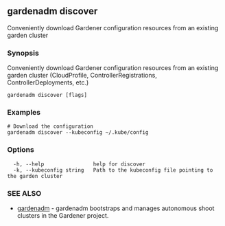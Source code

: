 ## gardenadm discover

Conveniently download Gardener configuration resources from an existing garden cluster

### Synopsis

Conveniently download Gardener configuration resources from an existing garden cluster (CloudProfile, ControllerRegistrations, ControllerDeployments, etc.)

```
gardenadm discover [flags]
```

### Examples

```
# Download the configuration
gardenadm discover --kubeconfig ~/.kube/config
```

### Options

```
  -h, --help                help for discover
  -k, --kubeconfig string   Path to the kubeconfig file pointing to the garden cluster
```

### SEE ALSO

* [gardenadm](gardenadm.md)	 - gardenadm bootstraps and manages autonomous shoot clusters in the Gardener project.

